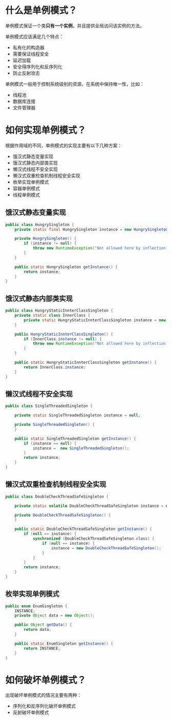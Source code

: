 # 什么是单例模式？

单例模式保证一个类**只有一个实例**，并且提供全局访问该实例的方法。

单例模式应该满足几个特点：

* 私有化的构造器
* 需要保证线程安全
* 延迟加载
* 安全得序列化和反序列化
* 防止反射攻击

单例模式一般用于控制系统级别的资源，在系统中保持唯一性，比如：

* 线程池
* 数据库连接
* 文件管理器

# 如何实现单例模式？

根据作用域的不同，单例模式的实现主要有以下几种方案：

* 饿汉式静态变量实现
* 饿汉式静态内部类实现
* 懒汉式线程不安全实现
* 懒汉式双重检查机制线程安全实现
* 枚举实现单例模式
* 容器单例模式
* 线程单例模式

## 饿汉式静态变量实现

```java
public class HungrySingleton {
    private static final HungrySingleton instance = new HungrySingleton();

    private HungrySingleton() {
        if (instance != null) {
            throw new RuntimeException("Not allowed here by inflection.");
        }
    }

    public static HungrySingleton getInstance() {
        return instance;
    }
}
```

## 饿汉式静态内部类实现

```java
public class HungryStaticInnterClassSingleton {
    private static class InnerClass {
        private static HungryStaticInnterClassSingleton instance = new HungryStaticInnterClassSingleton();
    }

    public HungryStaticInnterClassSingleton() {
        if (InnerClass.instance != null) {
            throw new RuntimeException("Not allowed here by inflection.");
        }
    }

    public static HungryStaticInnterClassSingleton getInstance() {
        return InnerClass.instance;
    }
}
```

## 懒汉式线程不安全实现

```java
public class SingleThreadedSingleton {

    private static SingleThreadedSingleton instance = null;

    private SingleThreadedSingleton() {
    }

    public static SingleThreadedSingleton getInstance() {
        if (instance == null) {
            instance =  new SingleThreadedSingleton();
        }
        return instance;
    }
}
```

## 懒汉式双重检查机制线程安全实现

```java
public class DoubleCheckThreadSafeSingleton {

    private static volatile DoubleCheckThreadSafeSingleton instance = null;

    private DoubleCheckThreadSafeSingleton() {
    }

    public static DoubleCheckThreadSafeSingleton getInstance() {
        if (null == instance) {
            synchronized (DoubleCheckThreadSafeSingleton.class) {
                if (null == instance) {
                    instance = new DoubleCheckThreadSafeSingleton();
                }
            }
        }
        return instance;
    }
}
```

## 枚举实现单例模式

```java
public enum EnumSingleton {
    INSTANCE;
    private Object data = new Object();

    public Object getData() {
        return data;
    }

    public static EnumSingleton getInstance() {
        return INSTANCE;
    }
}
```

# 如何破坏单例模式？

出现破坏单例模式的情况主要有两种：

* 序列化和反序列化破坏单例模式
* 反射破坏单例模式

